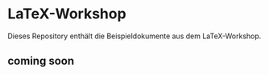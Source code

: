 # LaTeX-Workshop

Dieses Repository enthält die Beispieldokumente aus dem LaTeX-Workshop.

## coming soon

